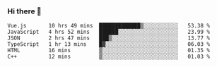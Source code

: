 ### Hi there 👋

<!--
**hjklink/hjklink** is a ✨ _special_ ✨ repository because its `README.md` (this file) appears on your GitHub profile.

Here are some ideas to get you started:

- 🔭 I’m currently working on ...
- 🌱 I’m currently learning ...
- 👯 I’m looking to collaborate on ...
- 🤔 I’m looking for help with ...
- 💬 Ask me about ...
- 📫 How to reach me: ...
- 😄 Pronouns: ...
- ⚡ Fun fact: ...
-->


<!--START_SECTION:waka-->

```text
Vue.js       10 hrs 49 mins  █████████████▒░░░░░░░░░░░   53.38 %
JavaScript   4 hrs 52 mins   ██████░░░░░░░░░░░░░░░░░░░   23.99 %
JSON         2 hrs 47 mins   ███▒░░░░░░░░░░░░░░░░░░░░░   13.77 %
TypeScript   1 hr 13 mins    █▓░░░░░░░░░░░░░░░░░░░░░░░   06.03 %
HTML         16 mins         ▒░░░░░░░░░░░░░░░░░░░░░░░░   01.35 %
C++          12 mins         ▒░░░░░░░░░░░░░░░░░░░░░░░░   01.03 %
```

<!--END_SECTION:waka-->
